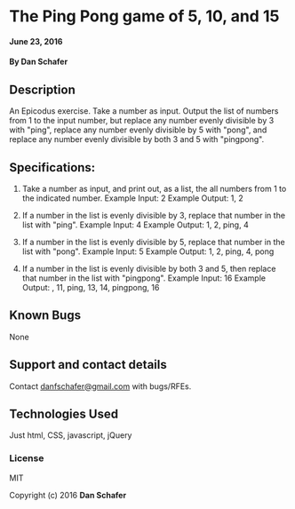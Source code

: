 # The Ping Pong game of 5, 10, and 15

#### June 23, 2016

#### By Dan Schafer

## Description

An Epicodus exercise. Take a number as input. Output the list of numbers from 1 to the input number, but replace any number evenly divisible by 3 with "ping", replace any number evenly divisible by 5 with "pong", and replace any number evenly divisible by both 3 and 5 with "pingpong".

## Specifications:

1. Take a number as input, and print out, as a list, the all numbers from 1 to the indicated number.
Example Input: 2
Example Output: 1, 2

2. If a number in the list is evenly divisible by 3, replace that number in the list with "ping".
Example Input: 4
Example Output: 1, 2, ping, 4

3. If a number in the list is evenly divisible by 5, replace that number in the list with "pong".
Example Input: 5
Example Output: 1, 2, ping, 4, pong

4. If a number in the list is evenly divisible by both 3 and 5, then replace that number in the list with "pingpong".
Example Input: 16
Example Output: <etc>, 11, ping, 13, 14, pingpong, 16

## Known Bugs

None

## Support and contact details

Contact danfschafer@gmail.com with bugs/RFEs.

## Technologies Used

Just html, CSS, javascript, jQuery

### License

MIT

Copyright (c) 2016 **Dan Schafer**
